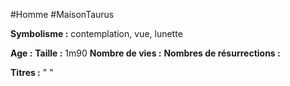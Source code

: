 #Homme #MaisonTaurus

**Symbolisme :** contemplation, vue, lunette

**Age :**
**Taille :** 1m90
**Nombre de vies :**
**Nombres de résurrections :**

**Titres :** 
"
"

